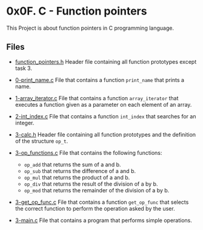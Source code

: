 # 0x0F. C - Function pointers

This Project is about function pointers in C programming language.

## Files

- [function_pointers.h](./function_pointers.h) Header file containing all function prototypes except task 3.

- [0-print_name.c](./0-print_name.c) File that contains a function `print_name` that prints a name.

- [1-array_iterator.c](./1-array_iterator.c) File that contains a function `array_iterator` that executes a function given as a parameter on each element of an array.

- [2-int_index.c](./2-int_index.c) File that contains a function `int_index` that searches for an integer.

- [3-calc.h](./3-calc.h) Header file containing all function prototypes and the definition of the structure `op_t`.

- [3-op_functions.c](./3-op_functions.c) File that contains the following functions:
  - `op_add` that returns the sum of a and b.
  - `op_sub` that returns the difference of a and b.
  - `op_mul` that returns the product of a and b.
  - `op_div` that returns the result of the division of a by b.
  - `op_mod` that returns the remainder of the division of a by b.

- [3-get_op_func.c](./3-get_op_func.c) File that contains a function `get_op_func` that selects the correct function to perform the operation asked by the user.

- [3-main.c](./3-main.c) File that contains a program that performs simple operations.